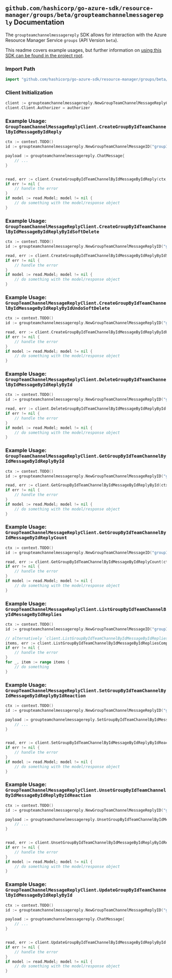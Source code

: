 
## `github.com/hashicorp/go-azure-sdk/resource-manager/groups/beta/groupteamchannelmessagereply` Documentation

The `groupteamchannelmessagereply` SDK allows for interaction with the Azure Resource Manager Service `groups` (API Version `beta`).

This readme covers example usages, but further information on [using this SDK can be found in the project root](https://github.com/hashicorp/go-azure-sdk/tree/main/docs).

### Import Path

```go
import "github.com/hashicorp/go-azure-sdk/resource-manager/groups/beta/groupteamchannelmessagereply"
```


### Client Initialization

```go
client := groupteamchannelmessagereply.NewGroupTeamChannelMessageReplyClientWithBaseURI("https://management.azure.com")
client.Client.Authorizer = authorizer
```


### Example Usage: `GroupTeamChannelMessageReplyClient.CreateGroupByIdTeamChannelByIdMessageByIdReply`

```go
ctx := context.TODO()
id := groupteamchannelmessagereply.NewGroupTeamChannelMessageID("groupIdValue", "channelIdValue", "chatMessageIdValue")

payload := groupteamchannelmessagereply.ChatMessage{
	// ...
}


read, err := client.CreateGroupByIdTeamChannelByIdMessageByIdReply(ctx, id, payload)
if err != nil {
	// handle the error
}
if model := read.Model; model != nil {
	// do something with the model/response object
}
```


### Example Usage: `GroupTeamChannelMessageReplyClient.CreateGroupByIdTeamChannelByIdMessageByIdReplyByIdSoftDelete`

```go
ctx := context.TODO()
id := groupteamchannelmessagereply.NewGroupTeamChannelMessageReplyID("groupIdValue", "channelIdValue", "chatMessageIdValue", "chatMessageId1Value")

read, err := client.CreateGroupByIdTeamChannelByIdMessageByIdReplyByIdSoftDelete(ctx, id)
if err != nil {
	// handle the error
}
if model := read.Model; model != nil {
	// do something with the model/response object
}
```


### Example Usage: `GroupTeamChannelMessageReplyClient.CreateGroupByIdTeamChannelByIdMessageByIdReplyByIdUndoSoftDelete`

```go
ctx := context.TODO()
id := groupteamchannelmessagereply.NewGroupTeamChannelMessageReplyID("groupIdValue", "channelIdValue", "chatMessageIdValue", "chatMessageId1Value")

read, err := client.CreateGroupByIdTeamChannelByIdMessageByIdReplyByIdUndoSoftDelete(ctx, id)
if err != nil {
	// handle the error
}
if model := read.Model; model != nil {
	// do something with the model/response object
}
```


### Example Usage: `GroupTeamChannelMessageReplyClient.DeleteGroupByIdTeamChannelByIdMessageByIdReplyById`

```go
ctx := context.TODO()
id := groupteamchannelmessagereply.NewGroupTeamChannelMessageReplyID("groupIdValue", "channelIdValue", "chatMessageIdValue", "chatMessageId1Value")

read, err := client.DeleteGroupByIdTeamChannelByIdMessageByIdReplyById(ctx, id)
if err != nil {
	// handle the error
}
if model := read.Model; model != nil {
	// do something with the model/response object
}
```


### Example Usage: `GroupTeamChannelMessageReplyClient.GetGroupByIdTeamChannelByIdMessageByIdReplyById`

```go
ctx := context.TODO()
id := groupteamchannelmessagereply.NewGroupTeamChannelMessageReplyID("groupIdValue", "channelIdValue", "chatMessageIdValue", "chatMessageId1Value")

read, err := client.GetGroupByIdTeamChannelByIdMessageByIdReplyById(ctx, id)
if err != nil {
	// handle the error
}
if model := read.Model; model != nil {
	// do something with the model/response object
}
```


### Example Usage: `GroupTeamChannelMessageReplyClient.GetGroupByIdTeamChannelByIdMessageByIdReplyCount`

```go
ctx := context.TODO()
id := groupteamchannelmessagereply.NewGroupTeamChannelMessageID("groupIdValue", "channelIdValue", "chatMessageIdValue")

read, err := client.GetGroupByIdTeamChannelByIdMessageByIdReplyCount(ctx, id)
if err != nil {
	// handle the error
}
if model := read.Model; model != nil {
	// do something with the model/response object
}
```


### Example Usage: `GroupTeamChannelMessageReplyClient.ListGroupByIdTeamChannelByIdMessageByIdReplies`

```go
ctx := context.TODO()
id := groupteamchannelmessagereply.NewGroupTeamChannelMessageID("groupIdValue", "channelIdValue", "chatMessageIdValue")

// alternatively `client.ListGroupByIdTeamChannelByIdMessageByIdReplies(ctx, id)` can be used to do batched pagination
items, err := client.ListGroupByIdTeamChannelByIdMessageByIdRepliesComplete(ctx, id)
if err != nil {
	// handle the error
}
for _, item := range items {
	// do something
}
```


### Example Usage: `GroupTeamChannelMessageReplyClient.SetGroupByIdTeamChannelByIdMessageByIdReplyByIdReaction`

```go
ctx := context.TODO()
id := groupteamchannelmessagereply.NewGroupTeamChannelMessageReplyID("groupIdValue", "channelIdValue", "chatMessageIdValue", "chatMessageId1Value")

payload := groupteamchannelmessagereply.SetGroupByIdTeamChannelByIdMessageByIdReplyByIdReactionRequest{
	// ...
}


read, err := client.SetGroupByIdTeamChannelByIdMessageByIdReplyByIdReaction(ctx, id, payload)
if err != nil {
	// handle the error
}
if model := read.Model; model != nil {
	// do something with the model/response object
}
```


### Example Usage: `GroupTeamChannelMessageReplyClient.UnsetGroupByIdTeamChannelByIdMessageByIdReplyByIdReaction`

```go
ctx := context.TODO()
id := groupteamchannelmessagereply.NewGroupTeamChannelMessageReplyID("groupIdValue", "channelIdValue", "chatMessageIdValue", "chatMessageId1Value")

payload := groupteamchannelmessagereply.UnsetGroupByIdTeamChannelByIdMessageByIdReplyByIdReactionRequest{
	// ...
}


read, err := client.UnsetGroupByIdTeamChannelByIdMessageByIdReplyByIdReaction(ctx, id, payload)
if err != nil {
	// handle the error
}
if model := read.Model; model != nil {
	// do something with the model/response object
}
```


### Example Usage: `GroupTeamChannelMessageReplyClient.UpdateGroupByIdTeamChannelByIdMessageByIdReplyById`

```go
ctx := context.TODO()
id := groupteamchannelmessagereply.NewGroupTeamChannelMessageReplyID("groupIdValue", "channelIdValue", "chatMessageIdValue", "chatMessageId1Value")

payload := groupteamchannelmessagereply.ChatMessage{
	// ...
}


read, err := client.UpdateGroupByIdTeamChannelByIdMessageByIdReplyById(ctx, id, payload)
if err != nil {
	// handle the error
}
if model := read.Model; model != nil {
	// do something with the model/response object
}
```

